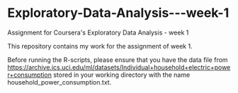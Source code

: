 # Exploratory-Data-Analysis---week-1
Assignment for Coursera's  Exploratory Data Analysis - week 1

This repository contains my work for the assignment of week 1.

Before running the R-scripts, please ensure that you have the data file from https://archive.ics.uci.edu/ml/datasets/Individual+household+electric+power+consumption
stored in your working directory with the name household_power_consumption.txt.
